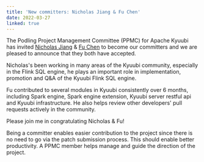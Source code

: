 ```yaml
---
title: 'New committers: Nicholas Jiang & Fu Chen'
date: 2022-03-27
linked: true
---
```

<!---
  Licensed under the Apache License, Version 2.0 (the "License");
  you may not use this file except in compliance with the License.
  You may obtain a copy of the License at

   http://www.apache.org/licenses/LICENSE-2.0

  Unless required by applicable law or agreed to in writing, software
  distributed under the License is distributed on an "AS IS" BASIS,
  WITHOUT WARRANTIES OR CONDITIONS OF ANY KIND, either express or implied.
  See the License for the specific language governing permissions and
  limitations under the License. See accompanying LICENSE file.
-->

The Podling Project Management Committee (PPMC) for Apache Kyuubi
has invited [Nicholas Jiang](https://github.com/SteNicholas) &
[Fu Chen](https://github.com/cfmcgrady) to become our committers and
we are pleased to announce that they both have accepted.

Nicholas's been working in many areas of the Kyuubi community, especially
in the Flink SQL engine, he plays an important role in implementation,
promotion and Q&A of the Kyuubi Flink SQL engine.

Fu contributed to several modules in Kyuubi consistently over 6 months,
including Spark engine, Spark engine extension, Kyuubi server restful api and
Kyuubi infrastructure. He also helps review other developers' pull requests
actively in the community.

Please join me in congratulating Nicholas & Fu!

Being a committer enables easier contribution to the
project since there is no need to go via the patch
submission process. This should enable better productivity.
A PPMC member helps manage and guide the direction of the project.
